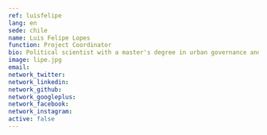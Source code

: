 ```yaml
---
ref: luisfelipe
lang: en
sede: chile
name: Luis Felipe Lopes
function: Project Coordinator
bio: Political scientist with a master's degree in urban governance and local development from Sciences Po Paris. LGBTI+ rights activist.
image: lipe.jpg
email:
network_twitter:
network_linkedin:
network_github:
network_googleplus:
network_facebook:
network_instagram:
active: false
---
```


